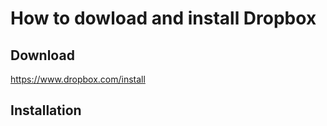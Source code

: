 # How to dowload and install Dropbox 

## Download 
https://www.dropbox.com/install  

## Installation 

